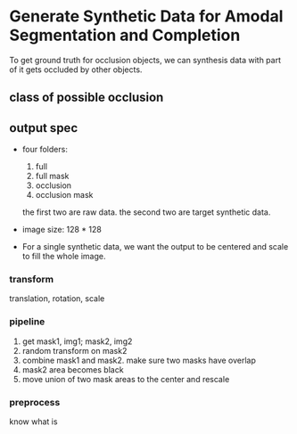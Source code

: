 # Generate Synthetic Data for Amodal Segmentation and Completion
To get ground truth for occlusion objects, we can synthesis data with part of it gets occluded by other objects. 

## class of possible occlusion

## output spec
- four folders: 
    1. full 
    2. full mask
    3. occlusion
    4. occlusion mask
   
    the first two are raw data. 
    the second two are target synthetic data. 
- image size: 128 * 128
- For a single synthetic data, we want the output to be centered and scale to fill the whole image.

### transform 
translation, rotation, scale

### pipeline
1. get mask1, img1; mask2, img2
2. random transform on mask2
3. combine mask1 and mask2. make sure two masks have overlap
4. mask2 area becomes black
5. move union of two mask areas to the center and rescale

### preprocess
know what is 

